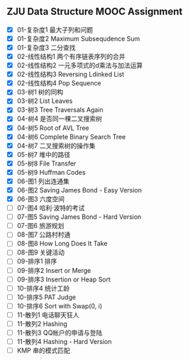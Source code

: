 ## ZJU Data Structure MOOC Assignment

- [x] 01-复杂度1 最大子列和问题  
- [x] 01-复杂度2 Maximum Subsequdence Sum
- [x] 01-复杂度3 二分查找
- [x] 02-线性结构1 两个有序链表序列的合并
- [x] 02-线性结构2 一元多项式的d乘法与加法运算
- [x] 02-线性结构3 Reversing Ldinked List
- [x] 02-线性结构4 Pop Sequence
- [x] 03-树1 树的同构
- [x] 03-树2 List Leaves
- [x] 03-树3 Tree Traversals Again
- [x] 04-树4 是否同一棵二叉搜索树
- [x] 04-树5 Root of AVL Tree
- [x] 04-树6 Complete Binary Search Tree
- [x] 04-树7 二叉搜索树的操作集
- [x] 05-树7 堆中的路径
- [x] 05-树8 File Transfer
- [x] 05-树9 Huffman Codes
- [x] 06-图1 列出连通集
- [x] 06-图2 Saving James Bond - Easy Version
- [x] 06-图3 六度空间
- [ ] 07-图4 哈利·波特的考试
- [ ] 07-图5 Saving James Bond - Hard Version
- [ ] 07-图6 旅游规划
- [ ] 08-图7 公路村村通
- [ ] 08-图8 How Long Does It Take
- [ ] 08-图9 关键活动
- [ ] 09-排序1 排序
- [ ] 09-排序2 Insert or Merge
- [ ] 09-排序3 Insertion or Heap Sort
- [ ] 10-排序4 统计工龄
- [ ] 10-排序5 PAT Judge
- [ ] 10-排序6 Sort with Swap(0, i)
- [ ] 11-散列1 电话聊天狂人
- [ ] 11-散列2 Hashing
- [ ] 11-散列3 QQ帐户的申请与登陆
- [ ] 11-散列4 Hashing - Hard Version
- [ ] KMP 串的模式匹配